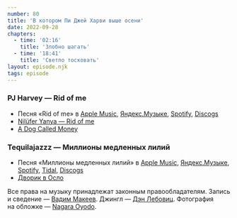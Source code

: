 ```yaml
---
number: 80
title: 'В котором Пи Джей Харви выше осени'
date: 2022-09-28
chapters:
  - time: '02:16'
    title: 'Злобно шагать'
  - time: '18:41'
    title: 'Светло тосковать'
layout: episode.njk
tags: episode
---
```


### PJ Harvey — Rid of me

- Песня «Rid of me» в
  [Apple Music](https://music.apple.com/album/1440923277?i=1440923286),
  [Яндекс.Музыке](https://music.yandex.ru/album/89928/track/805534),
  [Spotify](https://open.spotify.com/track/3m2Zd230K68bC4Qe961d9p),
  [Discogs](https://www.discogs.com/master/52590)
- [Nilüfer Yanya — Rid of me](https://youtu.be/LB1GP5XuK5s)
- [A Dog Called Money](https://imdb.com/title/tt8299778/)

### Tequilajazzz — Миллионы медленных лилий

- Песня «Миллионы медленных лилий» в
  [Apple Music](https://music.apple.com/album/1388586165?i=1388588195),
  [Яндекс.Музыке](https://music.yandex.ru/album/58903/track/41327735),
  [Spotify](https://open.spotify.com/track/06iSDASaaHcmQK1ZHI0kjA),
  [Tidal](https://tidal.com/browse/track/89301259),
  [Discogs](https://www.discogs.com/master/7043)
- [Дворик в Осло](https://www.instagram.com/p/z6JpmEszk7/)

Все права на музыку принадлежат законным правообладателям.
Запись и сведение — [Вадим Макеев](https://twitter.com/pepelsbey).
Джингл — [Дэн Лебовиц](https://www.youtube.com/channel/UC38A5qHrlc_Zgua7vL4b96w).
Фотография на обложке — [Nagara Oyodo](https://unsplash.com/photos/kE0o9syjDZQ).
